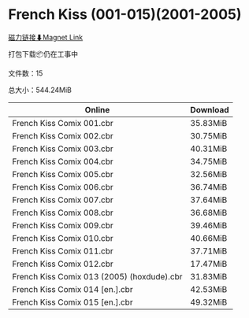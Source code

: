 # French Kiss (001-015)(2001-2005)

[磁力链接⬇Magnet Link](magnet:?xt=urn:btih:736d1ad7e15347c20d71ffc4af5674631bc10232&dn=French%20Kiss%20%28001-015%29%282001-2005%29)

打包下载📦仍在工事中

文件数：15

总大小：544.24MiB

Online | Download
--- | ---
French Kiss Comix 001.cbr | 35.83MiB
French Kiss Comix 002.cbr | 30.75MiB
French Kiss Comix 003.cbr | 40.31MiB
French Kiss Comix 004.cbr | 34.75MiB
French Kiss Comix 005.cbr | 32.56MiB
French Kiss Comix 006.cbr | 36.74MiB
French Kiss Comix 007.cbr | 37.64MiB
French Kiss Comix 008.cbr | 36.68MiB
French Kiss Comix 009.cbr | 39.46MiB
French Kiss Comix 010.cbr | 40.66MiB
French Kiss Comix 011.cbr | 37.71MiB
French Kiss Comix 012.cbr | 17.47MiB
French Kiss Comix 013 (2005) (hoxdude).cbr | 31.83MiB
French Kiss Comix 014 \[en.\].cbr | 42.53MiB
French Kiss Comix 015 \[en.\].cbr | 49.32MiB